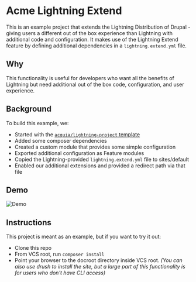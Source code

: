 # Acme Lightning Extend

This is an example project that extends the Lightning Distribution of Drupal - giving users a different out of the box experience than Lightning with additional code and configuration. It makes use of the Lightning Extend feature by defining additional dependencies in a `lightning.extend.yml` file.

## Why

This functionality is useful for developers who want all the benefits of Lightning but need additional out of the box code, configuration, and user experience.

## Background

To build this example, we:

* Started with the [`acquia/lightning-project` template](https://github.com/acquia/lightning-project)
* Added some composer dependencies
* Created a custom module that provides some simple configuration
* Exported additional configuration as Feature modules
* Copied the Lightning-provided `lightning.extend.yml` file to sites/default
* Enabled our additional extensions and provided a redirect path via that file

## Demo

![Demo](extend-lightning.gif)

## Instructions

This project is meant as an example, but if you want to try it out:

* Clone this repo
* From VCS root, run `composer install`
* Point your browser to the docroot directory inside VCS root. _(You can also use drush to install the site, but a large part of this functionality is for users who don't have CLI access)_

